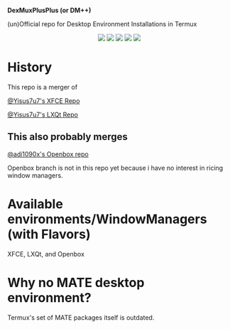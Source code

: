 **DexMuxPlusPlus (or DM++)**

(un)Official repo for Desktop Environment Installations in Termux 

<p align="center">

  <img src="https://img.shields.io/badge/Maintained%3F-Yes-green?style=for-the-badge">

  <img src="https://img.shields.io/github/license/adi1090x/termux-desktop?style=for-the-badge">

  <img src="https://img.shields.io/github/issues/adi1090x/termux-desktop?color=violet&style=for-the-badge">

  <img src="https://img.shields.io/github/forks/adi1090x/termux-desktop?color=teal&style=for-the-badge">

  <img src="https://img.shields.io/github/stars/adi1090x/termux-desktop?style=for-the-badge">

</p>

# History
This repo is a merger of

[@Yisus7u7's XFCE Repo](https://github.com/Yisus7u7/termux-desktop-xfce)

[@Yisus7u7's LXQt Repo](https://github.com/termux-desktop/termux-desktop-lxqt)

## This also probably merges
[@adi1090x's Openbox repo](https://github.com/adi1090x/termux-desktop)

Openbox branch is not in this repo yet because i have no interest in ricing window managers.

# Available environments/WindowManagers (with Flavors)
XFCE, LXQt, and Openbox

# Why no MATE desktop environment?
Termux's set of MATE packages itself is outdated.
